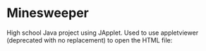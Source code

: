 # Minesweeper
 High school Java project using JApplet. Used to use appletviewer (deprecated with no replacement) to open the HTML file:
 
 
 
 
